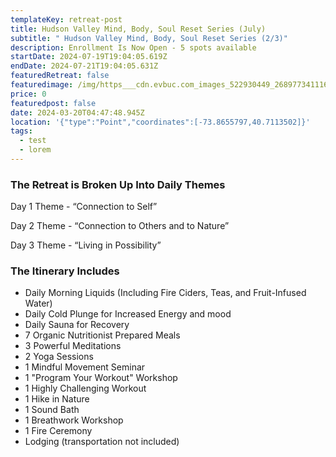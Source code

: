 ```yaml
---
templateKey: retreat-post
title: Hudson Valley Mind, Body, Soul Reset Series (July)
subtitle: " Hudson Valley Mind, Body, Soul Reset Series (2/3)"
description: Enrollment Is Now Open - 5 spots available
startDate: 2024-07-19T19:04:05.619Z
endDate: 2024-07-21T19:04:05.631Z
featuredRetreat: false
featuredimage: /img/https___cdn.evbuc.com_images_522930449_268977341116_1_original.jpg
price: 0
featuredpost: false
date: 2024-03-20T04:47:48.945Z
location: '{"type":"Point","coordinates":[-73.8655797,40.7113502]}'
tags:
  - test
  - lorem
---
```

### The Retreat is Broken Up Into Daily Themes

Day 1 Theme - “Connection to Self”

Day 2 Theme - “Connection to Others and to Nature”

Day 3 Theme - “Living in Possibility”

### The Itinerary Includes

* Daily Morning Liquids (Including Fire Ciders, Teas, and Fruit-Infused Water)
* Daily Cold Plunge for Increased Energy and mood
* Daily Sauna for Recovery
* 7 Organic Nutritionist Prepared Meals
* 3 Powerful Meditations
* 2 Yoga Sessions
* 1 Mindful Movement Seminar
* 1 "Program Your Workout" Workshop
* 1 Highly Challenging Workout
* 1 Hike in Nature
* 1 Sound Bath
* 1 Breathwork Workshop
* 1 Fire Ceremony
* Lodging (transportation not included)